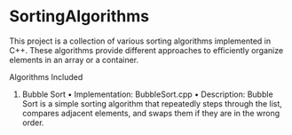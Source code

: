 # SortingAlgorithms
This project is a collection of various sorting algorithms implemented in C++. These algorithms provide different approaches to efficiently organize elements in an array or a container.

Algorithms Included

 1. Bubble Sort
 • Implementation: BubbleSort.cpp
 • Description: Bubble Sort is a simple sorting algorithm that repeatedly steps through the list, compares adjacent elements, and swaps them if they are in the wrong order.
